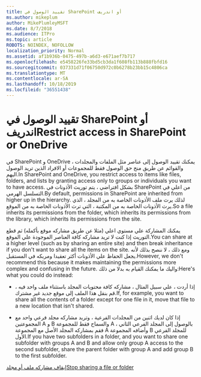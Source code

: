 ```yaml
---
title: تقييد الوصول في SharePoint أو اندريف
ms.author: mikeplum
author: MikePlumleyMSFT
ms.date: 8/7/2018
ms.audience: ITPro
ms.topic: article
ROBOTS: NOINDEX, NOFOLLOW
localization_priority: Normal
ms.assetid: af1b936b-0475-497b-a6d3-e671aef7b717
ms.openlocfilehash: e5458226fe33bd5cb3da1f608fb113b888fbfd16
ms.sourcegitcommit: 037331d71f06750d972c0b6278b23bb15c4806ca
ms.translationtype: MT
ms.contentlocale: ar-SA
ms.lasthandoff: 10/18/2019
ms.locfileid: "36551438"
---
```

# <a name="restrict-access-in-sharepoint-or-onedrive"></a><span data-ttu-id="e68df-102">تقييد الوصول في SharePoint أو اندريف</span><span class="sxs-lookup"><span data-stu-id="e68df-102">Restrict access in SharePoint or OneDrive</span></span>

<span data-ttu-id="e68df-103">في SharePoint و OneDrive ، يمكنك تقييد الوصول إلى عناصر مثل الملفات والمجلدات والقوائم عن طريق منح حق الوصول فقط للمجموعات أو الافراد الذين تريد الوصول اليهم.</span><span class="sxs-lookup"><span data-stu-id="e68df-103">In SharePoint and OneDrive, you restrict access to items like files, folders, and lists by granting access only to groups or individuals you want to have access.</span></span> <span data-ttu-id="e68df-104">بشكل افتراضي ، يتم توريث الأذونات في SharePoint من اعلي في التسلسل الهرمي.</span><span class="sxs-lookup"><span data-stu-id="e68df-104">By default, permissions in SharePoint are inherited from higher up in the hierarchy.</span></span> <span data-ttu-id="e68df-105">لذلك يرث ملف الأذونات الخاصة به من المجلد ، الذي يرث الأذونات الخاصة به من المكتبة ، التي ترث الأذونات الخاصة به من الموقع.</span><span class="sxs-lookup"><span data-stu-id="e68df-105">So a file inherits its permissions from the folder, which inherits its permissions from the library, which inherits its permissions from the site.</span></span>
  
<span data-ttu-id="e68df-106">يمكنك المشاركة علي مستوي اعلي (مثلا عن طريق مشاركه موقع بأكمله) ثم قطع التوريث إذا كنت لا تريد مشاركه كافة العناصر الموجودة علي الموقع.</span><span class="sxs-lookup"><span data-stu-id="e68df-106">You can share at a higher level (such as by sharing an entire site) and then break inheritance if you don't want to share all the items on the site.</span></span> <span data-ttu-id="e68df-107">ومع ذلك ، لا ننصح بذلك لأنه يجعل الحفاظ علي الأذونات أكثر تعقيدا ومربكه في المستقبل.</span><span class="sxs-lookup"><span data-stu-id="e68df-107">However, we don't recommend this because it makes maintaining the permissions more complex and confusing in the future.</span></span> <span data-ttu-id="e68df-108">واليك ما يمكنك القيام به بدلا من ذلك:</span><span class="sxs-lookup"><span data-stu-id="e68df-108">Here's what you could do instead:</span></span>
  
- <span data-ttu-id="e68df-109">إذا أردت ، علي سبيل المثال ، مشاركه كافة محتويات المجلد باستثناء ملف واحد فيه ، قم بنقل هذا الملف إلى موقع جديد غير مشترك.</span><span class="sxs-lookup"><span data-stu-id="e68df-109">If, for example, you want to share all the contents of a folder except for one file in it, move that file to a new location that isn't shared.</span></span>
    
- <span data-ttu-id="e68df-110">إذا كان لديك اثنين من المجلدات الفرعية ، وتريد مشاركه مجلد فرعي واحد مع المجموعتين A و B والسماح فقط للمجموعة A بالوصول إلى المجلد الفرعي الثاني ، فقم بمشاركه المجلد الأصل مع المجموعة A وأضافه المجموعة B للمجلد الفرعي الأول.</span><span class="sxs-lookup"><span data-stu-id="e68df-110">If you have two subfolders in a folder, and you want to share one subfolder with groups A and B and allow only group A access to the second subfolder, share the parent folder with group A and add group B to the first subfolder.</span></span>
    
[<span data-ttu-id="e68df-111">إيقاف مشاركه ملف أو مجلد</span><span class="sxs-lookup"><span data-stu-id="e68df-111">Stop sharing a file or folder </span></span>](https://go.microsoft.com/fwlink/?linkid=2008861)
  

